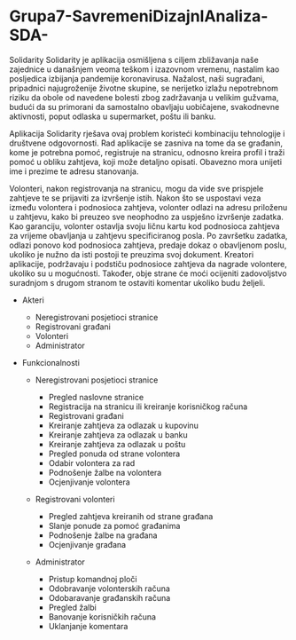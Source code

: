 # Grupa7-SavremeniDizajnIAnaliza-SDA-

Solidarity
Solidarity je aplikacija osmišljena s ciljem zbližavanja naše zajednice u današnjem veoma teškom i izazovnom vremenu, nastalim kao posljedica izbijanja pandemije koronavirusa. Nažalost, naši sugrađani, pripadnici najugroženije životne skupine, se nerijetko izlažu nepotrebnom riziku da obole od navedene bolesti zbog zadržavanja u velikim gužvama, budući da su primorani da samostalno obavljaju uobičajene, svakodnevne aktivnosti, poput odlaska u supermarket, poštu ili banku. 

Aplikacija Solidarity rješava ovaj problem koristeći kombinaciju tehnologije i društvene odgovornosti. Rad aplikacije se zasniva na tome da se građanin, kome je potrebna pomoć, registruje na stranicu, odnosno kreira profil i traži pomoć u obliku zahtjeva, koji može detaljno opisati. Obavezno mora unijeti ime i prezime te adresu stanovanja. 

Volonteri, nakon registrovanja na stranicu, mogu da vide sve prispjele zahtjeve te se prijaviti za izvršenje istih. Nakon što se uspostavi veza između volontera i podnosioca zahtjeva, volonter odlazi na adresu priloženu u zahtjevu, kako bi preuzeo sve neophodno za uspješno izvršenje zadatka. Kao garanciju, volonter ostavlja svoju ličnu kartu kod podnosioca zahtjeva za vrijeme obavljanja u zahtjevu specificiranog posla. Po završetku zadatka, odlazi ponovo kod podnosioca zahtjeva, predaje dokaz o obavljenom poslu, ukoliko je nužno da isti postoji te preuzima svoj dokument. 
Kreatori aplikacije, podržavaju i podstiču podnosioce zahtjeva da nagrade volontere, ukoliko su u mogućnosti. Također, obje strane će moći ocijeniti zadovoljstvo suradnjom s drugom stranom te ostaviti komentar ukoliko budu željeli.

* Akteri
	* Neregistrovani posjetioci stranice
	* Registrovani građani
	* Volonteri
	* Administrator

* Funkcionalnosti

	* Neregistrovani posjetioci stranice
		* Pregled naslovne stranice
		* Registracija na stranicu ili kreiranje korisničkog računa
		* Registrovani građani
		* Kreiranje zahtjeva za odlazak u kupovinu
		* Kreiranje zahtjeva za odlazak u banku
		* Kreiranje zahtjeva za odlazak u poštu
		* Pregled ponuda od strane volontera
		* Odabir volontera za rad
		* Podnošenje žalbe na volontera
		* Ocjenjivanje volontera

	* Registrovani volonteri
		* Pregled zahtjeva kreiranih od strane građana
		* Slanje ponude za pomoć građanima
		* Podnošenje žalbe na građana
		* Ocjenjivanje građana

	* Administrator
		* Pristup komandnoj ploči
		* Odobravanje volonterskih računa
		* Odobaravanje građanskih računa
		* Pregled žalbi
		* Banovanje korisničkih računa
		* Uklanjanje komentara
